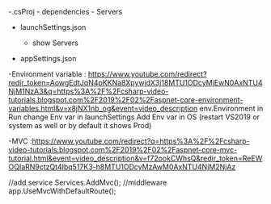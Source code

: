 -.csProj
    - dependencies
    - Servers 

- launchSettings.json
    - show Servers

- appSettings.json

-Environment variable : https://www.youtube.com/redirect?redir_token=AowgEdtJqN4pKKNa8XpywjdX3j18MTU1ODcyMjEwN0AxNTU4NjM1NzA3&q=https%3A%2F%2Fcsharp-video-tutorials.blogspot.com%2F2019%2F02%2Faspnet-core-environment-variables.html&v=x8jNX1nb_og&event=video_description
    env.Environment in Run
    change Env var in launchSettings
    Add Env var in OS (restart VS2019 or system as well or by default it shows Prod)

-MVC :https://www.youtube.com/redirect?q=https%3A%2F%2Fcsharp-video-tutorials.blogspot.com%2F2019%2F02%2Faspnet-core-mvc-tutorial.html&event=video_description&v=f72ookCWhsQ&redir_token=ReEWOQIaRN9ctzQt4Ibq517K3-h8MTU1ODcyMzAwM0AxNTU4NjM2NjAz

//add service
Services.AddMvc();
//middleware
app.UseMvcWithDefaultRoute();

